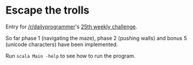 # Escape the trolls
Entry for [/r/dailyprogrammer](https://www.reddit.com/r/dailyprogrammer)'s [25th weekly challenge](https://www.reddit.com/r/dailyprogrammer/comments/4vrb8n/weekly_25_escape_the_trolls/).

So far phase 1 (navigating the maze), phase 2 (pushing walls) and bonus 5 (unicode characters) have been implemented.

Run `scala Main -help` to see how to run the program.

